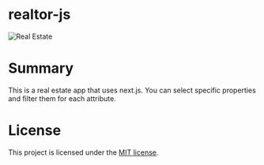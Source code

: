 # realtor-js

![Real Estate](https://i.ibb.co/jTW4bFC/image.png)

# Summary

This is a real estate app that uses next.js. You can select specific properties and filter them for each attribute.

# License

This project is licensed under the [MIT license](LICENSE).
